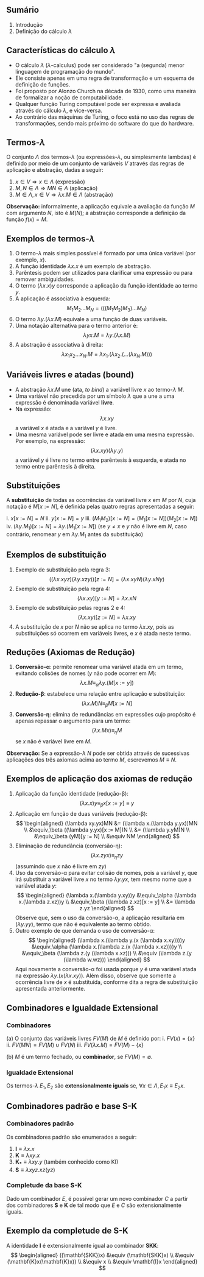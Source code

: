 ## Sumário

1.  Introdução
2.  Definição do cálculo $\lambda$

## Características do cálculo $\lambda$

-   O cálculo $\lambda$ ($\lambda$-calculus) pode ser considerado "a (segunda) menor linguagem de programação do mundo".
-   Ele consiste apenas em uma regra de transformação e um esquema de definição de funções.
-   Foi proposto por Alonzo Church na década de 1930, como uma maneira de formalizar a noção de computabilidade.
-   Qualquer função Turing computável pode ser expressa e avaliada através do cálculo $\lambda$, e vice-versa.
-   Ao contrário das máquinas de Turing, o foco está no uso das regras de transformações, sendo mais próximo do software do que do hardware.

## Termos-$\lambda$

O conjunto $\Lambda$ dos termos-$\lambda$ (ou expressões-$\lambda$, ou simplesmente lambdas) é definido por meio de um conjunto de variáveis $V$ através das regras de aplicação e abstração, dadas a seguir:

1.  $x \in V \Rightarrow x \in \Lambda$ (expressão)
2.  $M, N \in \Lambda \Rightarrow MN \in \Lambda$ (aplicação)
3.  $M \in \Lambda, x \in V \Rightarrow \lambda x.M \in \Lambda$ (abstração)

**Observação:** informalmente, a aplicação equivale a avaliação da função $M$ com argumento $N$, isto é $M(N)$; a abstração corresponde a definição da função $f(x) = M$.

## Exemplos de termos-$\lambda$

1.  O termo-$\lambda$ mais simples possível é formado por uma única variável (por exemplo, $x$).
2.  A função identidade $\lambda x.x$ é um exemplo de abstração.
3.  Parêntesis podem ser utilizados para clarificar uma expressão ou para remover ambiguidades.
4.  O termo $(\lambda x.x)y$ corresponde a aplicação da função identidade ao termo $y$.
5.  A aplicação é associativa à esquerda:
    $$ M_1 M_2 \dots M_N = (((M_1 M_2) M_3) \dots M_N) $$
6.  O termo $\lambda y.(\lambda x.M)$ equivale a uma função de duas variáveis.
7.  Uma notação alternativa para o termo anterior é:
    $$ \lambda yx.M = \lambda y.(\lambda x.M) $$
8.  A abstração é associativa à direita:
    $$ \lambda x_1 x_2 \dots x_N.M = \lambda x_1.(\lambda x_2.(\dots (\lambda x_N.M))) $$

## Variáveis livres e atadas (bound)

-   A abstração $\lambda x.M$ une (ata, *to bind*) a variável livre $x$ ao termo-$\lambda$ $M$.
-   Uma variável não precedida por um símbolo $\lambda$ que a une a uma expressão é denominada variável **livre**.
-   Na expressão:
    $$ \lambda x.xy $$
    a variável $x$ é atada e a variável $y$ é livre.
-   Uma mesma variável pode ser livre e atada em uma mesma expressão. Por exemplo, na expressão:
    $$ (\lambda x.xy)(\lambda y.y) $$
    a variável $y$ é livre no termo entre parêntesis à esquerda, e atada no termo entre parêntesis à direita.

## Substituições

A **substituição** de todas as ocorrências da variável livre $x$ em $M$ por $N$, cuja notação é $M[x := N]$, é definida pelas quatro regras apresentadas a seguir:

i.  $x[x := N] = N$
ii. $y[x := N] = y$
iii. $(M_1 M_2)[x := N] = (M_1[x := N])(M_2[x := N])$
iv. $(\lambda y.M_1)[x := N] = \lambda y.(M_1[x := N])$ (se $y \neq x$ e $y$ não é livre em $N$, caso contrário, renomear $y$ em $\lambda y.M_1$ antes da substituição)

## Exemplos de substituição

1.  Exemplo de substituição pela regra 3:
    $$ ((\lambda x.xyz)(\lambda y.xzy))[z := N] = (\lambda x.xyN)(\lambda y.xNy) $$
2.  Exemplo de substituição pela regra 4:
    $$ (\lambda x.xy)[y := N] = \lambda x.xN $$
3.  Exemplo de substituição pelas regras 2 e 4:
    $$ (\lambda x.xy)[z := N] = \lambda x.xy $$
4.  A substituição de $x$ por $N$ não se aplica no termo $\lambda x.xy$, pois as substituições só ocorrem em variáveis livres, e $x$ é atada neste termo.

## Reduções (Axiomas de Redução)

1.  **Conversão-α**: permite renomear uma variável atada em um termo, evitando colisões de nomes ($y$ não pode ocorrer em $M$):
    $$ \lambda x.M \equiv_\alpha \lambda y.(M[x := y]) $$
2.  **Redução-β**: estabelece uma relação entre aplicação e substituição:
    $$ (\lambda x.M)N \equiv_\beta M[x := N] $$
3.  **Conversão-η**: elimina de redundâncias em expressões cujo propósito é apenas repassar o argumento para um termo:
    $$ (\lambda x.Mx) \equiv_\eta M $$
    se $x$ não é variável livre em $M$.

**Observação:** Se a expressão-$\lambda$ $N$ pode ser obtida através de sucessivas aplicações dos três axiomas acima ao termo $M$, escrevemos $M \equiv N$.

## Exemplos de aplicação dos axiomas de redução

1.  Aplicação da função identidade (redução-β):
    $$ (\lambda x.x)y \equiv_\beta x[x := y] \equiv y $$
2.  Aplicação em função de duas variáveis (redução-β):
    $$ \begin{aligned} (\lambda xy.yx)MN &= (\lambda x.(\lambda y.yx))MN \\ &\equiv_\beta ((\lambda y.yx)[x := M])N \\ &= (\lambda y.yM)N \\ &\equiv_\beta (yM)[y := N] \\ &\equiv NM \end{aligned} $$
3.  Eliminação de redundância (conversão-η):
    $$ (\lambda x.zyx) \equiv_\eta zy $$
    (assumindo que $x$ não é livre em $zy$)
4.  Uso da conversão-α para evitar colisão de nomes, pois a variável $y$, que irá substituir a variável livre $x$ no termo $\lambda y.yx$, tem mesmo nome que a variável atada $y$:
    $$ \begin{aligned} (\lambda x.(\lambda y.xy))y &\equiv_\alpha (\lambda x.(\lambda z.xz))y \\ &\equiv_\beta (\lambda z.xz)[x := y] \\ &= \lambda z.yz \end{aligned} $$
    Observe que, sem o uso da conversão-α, a aplicação resultaria em $(\lambda y.yy)$, termo que não é equivalente ao termo obtido.
5.  Outro exemplo de que demanda o uso de conversão-α:
    $$ \begin{aligned} (\lambda x.(\lambda y.(x (\lambda x.xy))))y &\equiv_\alpha (\lambda x.(\lambda z.(x (\lambda x.xz))))y \\ &\equiv_\beta (\lambda z.(y (\lambda x.xz))) \\ &\equiv (\lambda z.(y (\lambda w.wz))) \end{aligned} $$
    Aqui novamente a conversão-α foi usada porque $y$ é uma variável atada na expressão $\lambda y.(x (\lambda x.xy))$. Além disso, observe que somente a ocorrência livre de $x$ é substituída, conforme dita a regra de substituição apresentada anteriormente.

## Combinadores e Igualdade Extensional

### Combinadores

(a) O conjunto das variáveis livres $FV(M)$ de $M$ é definido por:
    i.  $FV(x) = \{x\}$
    ii. $FV(MN) = FV(M) \cup FV(N)$
    iii. $FV(\lambda x.M) = FV(M) - \{x\}$

(b) $M$ é um termo fechado, ou **combinador**, se $FV(M) = \emptyset$.

### Igualdade Extensional

Os termos-$\lambda$ $E_1, E_2$ são **extensionalmente iguais** se, $\forall x \in \Lambda, E_1 x \equiv E_2 x$.

## Combinadores padrão e base S-K

### Combinadores padrão

Os combinadores padrão são enumerados a seguir:
1.  $\mathbf{I} \equiv \lambda x.x$
2.  $\mathbf{K} \equiv \lambda xy.x$
3.  $\mathbf{K_*} \equiv \lambda xy.y$ (também conhecido como KI)
4.  $\mathbf{S} \equiv \lambda xyz.xz(yz)$

### Completude da base S-K

Dado um combinador $E$, é possível gerar um novo combinador $C$ a partir dos combinadores $\mathbf{S}$ e $\mathbf{K}$ de tal modo que $E$ e $C$ são extensionalmente iguais.

## Exemplo da completude de S-K

A identidade $\mathbf{I}$ é extensionalmente igual ao combinador $\mathbf{SKK}$:
$$ \begin{aligned} ((\mathbf{SKK})x) &\equiv (\mathbf{SKK}x) \\ &\equiv (\mathbf{K}x(\mathbf{K}x)) \\ &\equiv x \\ &\equiv \mathbf{I}x \end{aligned} $$